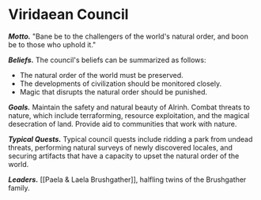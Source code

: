 # Viridaean Council

***Motto.*** "Bane be to the challengers of the world's natural order, and boon be to those who uphold it."

***Beliefs.*** The council's beliefs can be summarized as follows:
- The natural order of the world must be preserved.
- The developments of civilization should be monitored closely.
- Magic that disrupts the natural order should be punished.

***Goals.*** Maintain the safety and natural beauty of Alrinh. Combat threats to nature, which include terraforming, resource exploitation, and the magical desecration of land. Provide aid to communities that work with nature.

***Typical Quests.*** Typical council quests include ridding a park from undead threats, performing natural surveys of newly discovered locales, and securing artifacts that have a capacity to upset the natural order of the world.

***Leaders.*** [[Paela & Laela Brushgather]], halfling twins of the Brushgather family.